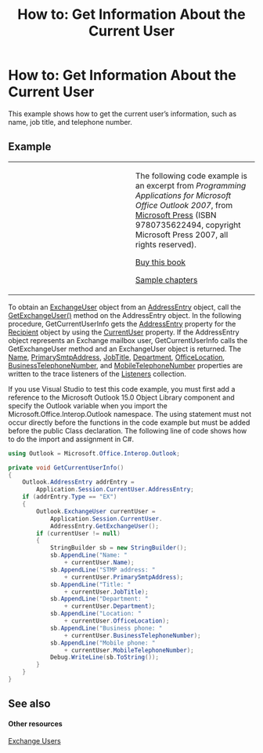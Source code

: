 ﻿---
title: 'How to: Get Information About the Current User'
TOCTitle: 'How to: Get Information About the Current User'
ms:assetid: 3802523a-3ccf-4cca-a348-abe2645a0d9c
ms:mtpsurl: https://msdn.microsoft.com/en-us/library/Ff184601(v=office.15)
ms:contentKeyID: 55119840
ms.date: 07/24/2014
mtps_version: v=office.15
dev_langs:
- csharp
---

# How to: Get Information About the Current User

This example shows how to get the current user’s information, such as name, job title, and telephone number.

## Example

<table>
<colgroup>
<col style="width: 50%" />
<col style="width: 50%" />
</colgroup>
<tbody>
<tr class="odd">
<td><p></p></td>
<td><p>The following code example is an excerpt from <em>Programming Applications for Microsoft Office Outlook 2007</em>, from <a href="http://www.microsoft.com/learning/books/default.mspx">Microsoft Press</a> (ISBN 9780735622494, copyright Microsoft Press 2007, all rights reserved).</p>
<p><a href="http://www.amazon.com/gp/product/0735622493?ie=utf8%26tag=msmsdn-20%26linkcode=as2%26camp=1789%26creative=9325%26creativeasin=0735622493">Buy this book</a></p>
<p><a href="https://msdn.microsoft.com/en-us/library/cc513844(v=office.15)">Sample chapters</a></p></td>
</tr>
</tbody>
</table>


To obtain an [ExchangeUser](https://msdn.microsoft.com/en-us/library/bb609574\(v=office.15\)) object from an [AddressEntry](https://msdn.microsoft.com/en-us/library/bb609728\(v=office.15\)) object, call the [GetExchangeUser()](https://msdn.microsoft.com/en-us/library/bb611808\(v=office.15\)) method on the AddressEntry object. In the following procedure, GetCurrentUserInfo gets the [AddressEntry](https://msdn.microsoft.com/en-us/library/bb644359\(v=office.15\)) property for the [Recipient](https://msdn.microsoft.com/en-us/library/bb624370\(v=office.15\)) object by using the [CurrentUser](https://msdn.microsoft.com/en-us/library/bb622574\(v=office.15\)) property. If the AddressEntry object represents an Exchange mailbox user, GetCurrentUserInfo calls the GetExchangeUser method and an ExchangeUser object is returned. The [Name](https://msdn.microsoft.com/en-us/library/bb622941\(v=office.15\)), [PrimarySmtpAddress](https://msdn.microsoft.com/en-us/library/bb645506\(v=office.15\)), [JobTitle](https://msdn.microsoft.com/en-us/library/bb645451\(v=office.15\)), [Department](https://msdn.microsoft.com/en-us/library/bb623789\(v=office.15\)), [OfficeLocation](https://msdn.microsoft.com/en-us/library/bb611429\(v=office.15\)), [BusinessTelephoneNumber](https://msdn.microsoft.com/en-us/library/bb612294\(v=office.15\)), and [MobileTelephoneNumber](https://msdn.microsoft.com/en-us/library/bb609292\(v=office.15\)) properties are written to the trace listeners of the [Listeners](http://msdn.microsoft.com/en-us/library/system.diagnostics.debug.listeners.aspx) collection.

If you use Visual Studio to test this code example, you must first add a reference to the Microsoft Outlook 15.0 Object Library component and specify the Outlook variable when you import the Microsoft.Office.Interop.Outlook namespace. The using statement must not occur directly before the functions in the code example but must be added before the public Class declaration. The following line of code shows how to do the import and assignment in C\#.

``` csharp
using Outlook = Microsoft.Office.Interop.Outlook;
```

``` csharp
private void GetCurrentUserInfo()
{
    Outlook.AddressEntry addrEntry =
        Application.Session.CurrentUser.AddressEntry;
    if (addrEntry.Type == "EX")
    {
        Outlook.ExchangeUser currentUser =
            Application.Session.CurrentUser.
            AddressEntry.GetExchangeUser();
        if (currentUser != null)
        {
            StringBuilder sb = new StringBuilder();
            sb.AppendLine("Name: "
                + currentUser.Name);
            sb.AppendLine("STMP address: "
                + currentUser.PrimarySmtpAddress);
            sb.AppendLine("Title: "
                + currentUser.JobTitle);
            sb.AppendLine("Department: "
                + currentUser.Department);
            sb.AppendLine("Location: "
                + currentUser.OfficeLocation);
            sb.AppendLine("Business phone: "
                + currentUser.BusinessTelephoneNumber);
            sb.AppendLine("Mobile phone: "
                + currentUser.MobileTelephoneNumber);
            Debug.WriteLine(sb.ToString());
        }
    }
}
```

## See also

#### Other resources

[Exchange Users](exchange-users.md)

